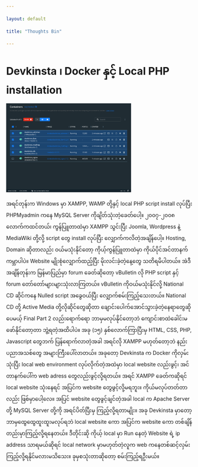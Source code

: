 ```yaml
---

layout: default

title: "Thoughts Bin"

---
```

# Devkinsta ၊ Docker နှင့် Local PHP installation

<img src="images/devkinsta.png" style="zoom:33%;"></img>

အရင်တုန်းက Windows မှာ XAMPP, WAMP တို့နှင့် local PHP script install လုပ်ပြီး PHPMyadmin ကနေ MySQL Server ကိုချိတ်သုံးတဲ့ခေတ်ပေါ့။ ၂၀၀၇-၂၀၀၈ လောက်ကထင်တယ်၊ ကွန်ပြူတာထဲမှာ XAMPP သွင်းပြီး Joomla, Wordpress နဲ့ MediaWiki တို့လို့ script တွေ install လုပ်ပြီး လျှောက်ကလိတဲ့အချိန်ပေါ့။ Hosting, Domain ဆိုတာလည်း ဝယ်မသုံးနိုင်တော့ ကိုယ့်ကွန်ပြူတာထဲမှာ ကိုယ်ပိုင်အင်တာနက်ကမ္ဘာပါပဲ။ Website မျိုးစုံလျှောက်ထည့်ပြီး မိုးလင်းခဲ့တဲ့နေ့တွေ သတိရမိပါတယ်။ အဲဒီအချိန်တုန်းက မြန်မာပြည်မှာ forum ခေတ်ဆိုတော့ vBulletin လို PHP script နှင့် forum တော်တော်များများသုံးလာကြတယ်။ vBulletin ကိုဝယ်မသုံးနိုင်လို့ National CD ဆိုင်ကနေ Nulled script အခွေဝယ်ပြီး လျှောက်စမ်းကြည့်သေးတယ်။ National CD တို့ Active Media တို့လိုဆိုင်တွေဆိုတာ ချောင်းပေါက်အောင်သွားခဲ့တဲ့နေရာတွေဆိုပေမယ့် Final Part 2 လည်းရောက်ရော ဘာမှမလုပ်နိုင်တော့ဘဲ ကျောင်းစာထဲခေါင်းမဖော်နိုင်တော့တာ ဘွဲ့ရတဲ့အထိပါပဲ။ အခု (၁၅) နှစ်လောက်ကြာပြီးမှ HTML, CSS, PHP, Javascript တွေဘက် ပြန်ရောက်လာတဲ့အခါ အရင်လို XAMPP မဟုတ်တော့ဘဲ နည်းပညာအသစ်တွေ အများကြီးပေါ်လာတယ်။ အခုတော့ Devkinsta က Docker ကိုလှမ်းသုံးပြီး local web environment လုပ်လိုက်တဲ့အထဲမှာ local website လည်းဖွင့်၊ အင်တာနက်ပေါ်က web adress တွေလည်းဖွင့်လို့ရတယ်။ အရင် XAMPP ခေတ်ကဆိုရင် local website သုံးနေရင် အပြင်က website တွေဖွင့်လို့မရဘူး။ ကိုယ်မလုပ်တတ်တာလည်း ဖြစ်မှာပေါ့လေ။ အပြင် website တွေဖွင့်ချင်တဲ့အခါ local က Apache Server တို့ MySQL Server တို့ကို အရင်ပိတ်ပြီးမှ ကြည့်လို့ရတာမျိုး။ အခု Devkinsta မှာတော့ ဘာမှထွေထွေထူးထူးမလုပ်ရဘဲ local website ကော အပြင်က website ကော တစ်ချိန်တည်းမှာကြည့်လို့ရနေတယ်။ ဒီတိုင်းဆို ကိုယ့် local မှာ Run နေတဲ့ Website ရဲ့ ip address သာရမယ်ဆိုရင် local network မှာမဟုတ်တဲ့လူက web ကနေတစ်ဆင့်လှမ်းကြည့်လို့ရနိုင်မလားမသိသေး။ ခုမှစသုံးတာဆိုတော့ စမ်းကြည့်ရဦးမယ်။
